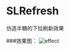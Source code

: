 # SLRefresh
仿造半糖的下拉刷新效果

###效果图：
![effect](https://github.com/xylxi/SLRefresh/blob/master/Refresh.gif)
